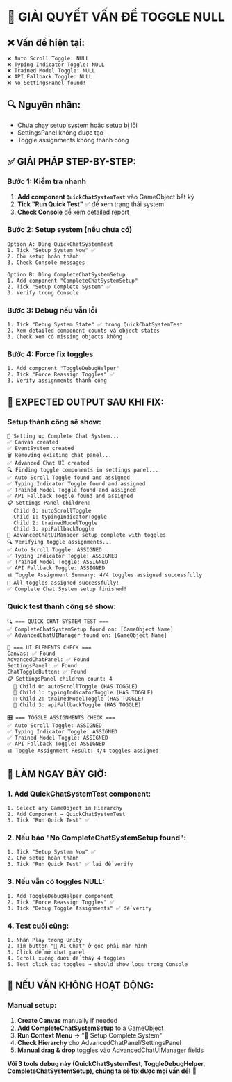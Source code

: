 # 🚨 GIẢI QUYẾT VẤN ĐỀ TOGGLE NULL

## ❌ **Vấn đề hiện tại:**
```
❌ Auto Scroll Toggle: NULL
❌ Typing Indicator Toggle: NULL  
❌ Trained Model Toggle: NULL
❌ API Fallback Toggle: NULL
❌ No SettingsPanel found!
```

## 🔍 **Nguyên nhân:**
- Chưa chạy setup system hoặc setup bị lỗi
- SettingsPanel không được tạo
- Toggle assignments không thành công

## ✅ **GIẢI PHÁP STEP-BY-STEP:**

### **Bước 1: Kiểm tra nhanh**
1. **Add component `QuickChatSystemTest`** vào GameObject bất kỳ
2. **Tick "Run Quick Test"** ✅ để xem trạng thái system
3. **Check Console** để xem detailed report

### **Bước 2: Setup system (nếu chưa có)**
```
Option A: Dùng QuickChatSystemTest
1. Tick "Setup System Now" ✅
2. Chờ setup hoàn thành  
3. Check Console messages

Option B: Dùng CompleteChatSystemSetup  
1. Add component "CompleteChatSystemSetup"
2. Tick "Setup Complete System" ✅
3. Verify trong Console
```

### **Bước 3: Debug nếu vẫn lỗi**
```
1. Tick "Debug System State" ✅ trong QuickChatSystemTest
2. Xem detailed component counts và object states
3. Check xem có missing objects không
```

### **Bước 4: Force fix toggles**
```
1. Add component "ToggleDebugHelper" 
2. Tick "Force Reassign Toggles" ✅
3. Verify assignments thành công
```

## 🎯 **EXPECTED OUTPUT SAU KHI FIX:**

### **Setup thành công sẽ show:**
```
🚀 Setting up Complete Chat System...
✅ Canvas created
✅ EventSystem created  
🗑️ Removing existing chat panel...
✅ Advanced Chat UI created
🔍 Finding toggle components in settings panel...
✅ Auto Scroll Toggle found and assigned
✅ Typing Indicator Toggle found and assigned
✅ Trained Model Toggle found and assigned
✅ API Fallback Toggle found and assigned
📋 Settings Panel children:
  Child 0: autoScrollToggle
  Child 1: typingIndicatorToggle  
  Child 2: trainedModelToggle
  Child 3: apiFallbackToggle
🔧 AdvancedChatUIManager setup complete with toggles
🔍 Verifying toggle assignments...
✅ Auto Scroll Toggle: ASSIGNED
✅ Typing Indicator Toggle: ASSIGNED
✅ Trained Model Toggle: ASSIGNED  
✅ API Fallback Toggle: ASSIGNED
📊 Toggle Assignment Summary: 4/4 toggles assigned successfully
🎉 All toggles assigned successfully!
✅ Complete Chat System setup finished!
```

### **Quick test thành công sẽ show:**
```
🔍 === QUICK CHAT SYSTEM TEST ===
✅ CompleteChatSystemSetup found on: [GameObject Name]
✅ AdvancedChatUIManager found on: [GameObject Name]

🎨 === UI ELEMENTS CHECK ===
Canvas: ✅ Found
AdvancedChatPanel: ✅ Found
SettingsPanel: ✅ Found
ChatToggleButton: ✅ Found
📋 SettingsPanel children count: 4
  📌 Child 0: autoScrollToggle (HAS TOGGLE)
  📌 Child 1: typingIndicatorToggle (HAS TOGGLE)
  📌 Child 2: trainedModelToggle (HAS TOGGLE)
  📌 Child 3: apiFallbackToggle (HAS TOGGLE)

🎛️ === TOGGLE ASSIGNMENTS CHECK ===
✅ Auto Scroll Toggle: ASSIGNED
✅ Typing Indicator Toggle: ASSIGNED
✅ Trained Model Toggle: ASSIGNED
✅ API Fallback Toggle: ASSIGNED
📊 Toggle Assignment Result: 4/4 toggles assigned
```

## 🚀 **LÀM NGAY BÂY GIỜ:**

### **1. Add QuickChatSystemTest component:**
```
1. Select any GameObject in Hierarchy
2. Add Component → QuickChatSystemTest
3. Tick "Run Quick Test" ✅
```

### **2. Nếu báo "No CompleteChatSystemSetup found":**
```
1. Tick "Setup System Now" ✅ 
2. Chờ setup hoàn thành
3. Tick "Run Quick Test" ✅ lại để verify
```

### **3. Nếu vẫn có toggles NULL:**
```
1. Add ToggleDebugHelper component
2. Tick "Force Reassign Toggles" ✅
3. Tick "Debug Toggle Assignments" ✅ để verify
```

### **4. Test cuối cùng:**
```
1. Nhấn Play trong Unity
2. Tìm button "🤖 AI Chat" ở góc phải màn hình  
3. Click để mở chat panel
4. Scroll xuống dưới để thấy 4 toggles
5. Test click các toggles → should show logs trong Console
```

## 🔧 **NẾU VẪN KHÔNG HOẠT ĐỘNG:**

### **Manual setup:**
1. **Create Canvas** manually if needed
2. **Add CompleteChatSystemSetup** to a GameObject  
3. **Run Context Menu** → "🚀 Setup Complete System"
4. **Check Hierarchy** cho AdvancedChatPanel/SettingsPanel
5. **Manual drag & drop** toggles vào AdvancedChatUIManager fields

**Với 3 tools debug này (QuickChatSystemTest, ToggleDebugHelper, CompleteChatSystemSetup), chúng ta sẽ fix được mọi vấn đề!** 🎯
